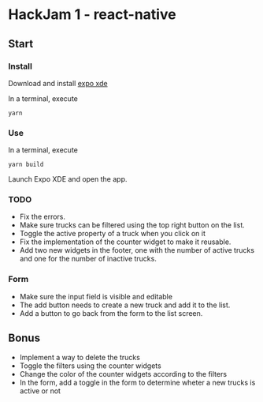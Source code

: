# HackJam 1 - react-native

## Start

### Install

Download and install [expo xde](https://github.com/expo/xde)

In a terminal, execute
```
yarn
```

### Use

In a terminal, execute
```
yarn build
```

Launch Expo XDE and open the app.

### TODO

* Fix the errors.
* Make sure trucks can be filtered using the top right button on the list.
* Toggle the active property of a truck when you click on it
* Fix the implementation of the counter widget to make it reusable.
* Add two new widgets in the footer, one with the number of active trucks and one for the number of inactive trucks.

### Form
* Make sure the input field is visible and editable
* The add button needs to create a new truck and add it to the list.
* Add a button to go back from the form to the list screen.


## Bonus
- Implement a way to delete the trucks
- Toggle the filters using the counter widgets
- Change the color of the counter widgets according to the filters
- In the form, add a toggle in the form to determine wheter a new trucks is active or not 
